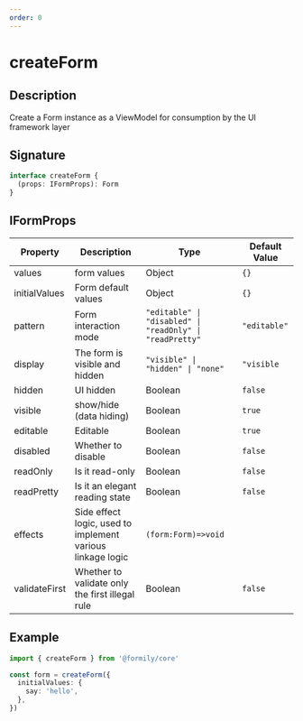 ```yaml
---
order: 0
---
```


# createForm

## Description

Create a Form instance as a ViewModel for consumption by the UI framework layer

## Signature

```ts
interface createForm {
  (props: IFormProps): Form
}
```

## IFormProps

| Property      | Description                                                | Type                                                     | Default Value |
| ------------- | ---------------------------------------------------------- | -------------------------------------------------------- | ------------- |
| values        | form values                                                | Object                                                   | `{}`          |
| initialValues | Form default values                                        | Object                                                   | `{}`          |
| pattern       | Form interaction mode                                      | `"editable" \| "disabled" \| "readOnly" \| "readPretty"` | `"editable"`  |
| display       | The form is visible and hidden                             | `"visible" \| "hidden" \| "none"`                        | `"visible`    |
| hidden        | UI hidden                                                  | Boolean                                                  | `false`       |
| visible       | show/hide (data hiding)                                    | Boolean                                                  | `true`        |
| editable      | Editable                                                   | Boolean                                                  | `true`        |
| disabled      | Whether to disable                                         | Boolean                                                  | `false`       |
| readOnly      | Is it read-only                                            | Boolean                                                  | `false`       |
| readPretty    | Is it an elegant reading state                             | Boolean                                                  | `false`       |
| effects       | Side effect logic, used to implement various linkage logic | `(form:Form)=>void`                                      |               |
| validateFirst | Whether to validate only the first illegal rule            | Boolean                                                  | `false`       |

## Example

```ts
import { createForm } from '@formily/core'

const form = createForm({
  initialValues: {
    say: 'hello',
  },
})
```
